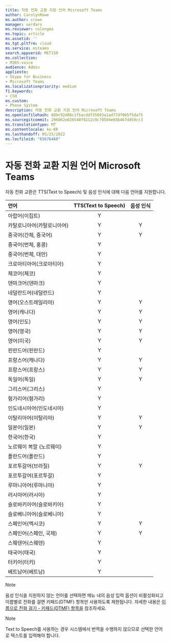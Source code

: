 ```yaml
---
title: 자동 전화 교환 지원 언어 Microsoft Teams
author: CarolynRowe
ms.author: crowe
manager: serdars
ms.reviewer: colongma
ms.topic: article
ms.assetid: ''
ms.tgt.pltfrm: cloud
ms.service: msteams
search.appverid: MET150
ms.collection:
- M365-voice
audience: Admin
appliesto:
- Skype for Business
- Microsoft Teams
ms.localizationpriority: medium
f1.keywords:
- CSH
ms.custom:
- Phone System
description: 자동 전화 교환 지원 언어 Microsoft Teams
ms.openlocfilehash: 609c92d86c1fbacddf35093a1ad77df065f5da75
ms.sourcegitcommit: 296862e02b548f0212c9c70504e65b467d459cc3
ms.translationtype: MT
ms.contentlocale: ko-KR
ms.lasthandoff: 05/25/2022
ms.locfileid: "65676460"
---
```

# <a name="microsoft-teams-auto-attendant-supported-languages"></a>자동 전화 교환 지원 언어 Microsoft Teams

자동 전화 교환은 TTS(Text to Speech) 및 음성 인식에 대해 다음 언어를 지원합니다.

|언어                                |TTS(Text to Speech)     |음성 인식                     |
|:---------------------------------------|:-----------------------:|:-------------------------------------:|
|아랍어(이집트)                          |Y                        |                                       |
|카탈로니아어(카탈로니아어)                       |Y                        |Y                                      |
|중국어(간체, 중국어)               |Y                        |Y                                      |
|중국어(번체, 홍콩)        |Y                        |                                       |
|중국어(번체, 대만)           |Y                        |                                       |
|크로아티아어(크로아티아)                      |Y                        |                                       |
|체코어(체코)                  |Y                        |                                       |
|덴마크어(덴마크)                        |Y                        |                                       |
|네덜란드어(네덜란드)                     |Y                        |                                       |
|영어(오스트레일리아)                     |Y                        |Y                                      |
|영어(캐나다)                        |Y                        |Y                                      |
|영어(인도)                         |Y                        |Y                                      |
|영어(영국)                |Y                        |Y                                      |
|영어(미국)                 |Y                        |Y                                      |
|핀란드어(핀란드)                       |Y                        |                                       |
|프랑스어(캐나다)                         |Y                        |Y                                      |
|프랑스어(프랑스)                         |Y                        |Y                                      |
|독일어(독일)                        |Y                        |Y                                      |
|그리스어(그리스)                          |Y                        |                                       |
|헝가리어(헝가리)                     |Y                        |                                       |
|인도네시아어(인도네시아)                  |Y                        |                                       |
|이탈리아어(이탈리아)                         |Y                        |Y                                      |
|일본어(일본)                        |Y                        |Y                                      |
|한국어(한국)                          |Y                        |                                       |
|노르웨이 복말 (노르웨이)               |Y                        |                                       |
|폴란드어(폴란드)                         |Y                        |                                       |
|포르투갈어(브라질)                     |Y                        |Y                                      |
|포르투갈어(포르투갈)                   |Y                        |                                       |
|루마니아어(루마니아)                      |Y                        |                                       |
|러시아어(러시아)                        |Y                        |                                       |
|슬로바키아어(슬로바키아)                       |Y                        |                                       |
|슬로베니아어(슬로베니아)                    |Y                        |                                       |
|스페인어(멕시코)                        |Y                        |Y                                      |
|스페인어(스페인, 국제)          |Y                        |Y                                      |
|스웨덴어(스웨덴)                        |Y                        |                                       |
|태국어(태국)                         |Y                        |                                       |
|터키어(터키)                        |Y                        |                                       |
|베트남어(베트남)                    |Y                        |                                       |

> [!NOTE]
> 음성 인식을 지원하지 않는 언어를 선택하면 메뉴 내의 음성 입력 옵션이 비활성화되고 이름별로 전화를 걸면 키패드(DTMF) 항목만 사용하도록 제한됩니다. 자세한 내용은 [이름으로 전화 걸기 - 키패드(DTMF) 항목을](dial-voice-reference.md#dial-by-name---keypad-dtmf-entry) 참조하세요.

> [!NOTE]
> Text to Speech를 사용하는 경우 시스템에서 번역을 수행하지 않으므로 선택한 언어로 텍스트를 입력해야 합니다.
